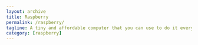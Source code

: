 ```yaml
---
layout: archive
title: Raspberry
permalink: /raspberry/
tagline: A tiny and affordable computer that you can use to do it everything!
category: [raspberry]
---
```

